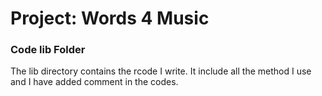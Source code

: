 # Project: Words 4 Music

### Code lib Folder

The lib directory contains the rcode I write. It include all the method I use and I have added comment in the codes.
